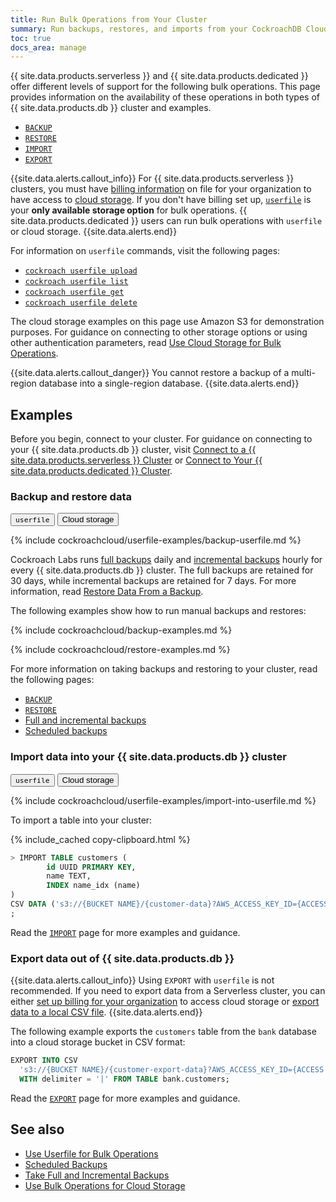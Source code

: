 ```yaml
---
title: Run Bulk Operations from Your Cluster
summary: Run backups, restores, and imports from your CockroachDB Cloud cluster.
toc: true
docs_area: manage
---
```


{{ site.data.products.serverless }} and {{ site.data.products.dedicated }} offer different levels of support for the following bulk operations. This page provides information on the availability of these operations in both types of {{ site.data.products.db }} cluster and examples.

- [`BACKUP`](../{{site.versions["stable"]}}/backup.html)
- [`RESTORE`](../{{site.versions["stable"]}}/restore.html)
- [`IMPORT`](../{{site.versions["stable"]}}/import.html)
- [`EXPORT`](../{{site.versions["stable"]}}/export.html)


{{site.data.alerts.callout_info}}
For {{ site.data.products.serverless }} clusters, you must have [billing information](billing-management.html) on file for your organization to have access to [cloud storage](../{{site.versions["stable"]}}/use-cloud-storage-for-bulk-operations.html). If you don't have billing set up, [`userfile`](../{{site.versions["stable"]}}/use-userfile-for-bulk-operations.html) is your **only available storage option** for bulk operations. {{ site.data.products.dedicated }} users can run bulk operations with `userfile` or cloud storage.
{{site.data.alerts.end}}

For information on `userfile` commands, visit the following pages:

- [`cockroach userfile upload`](../{{site.versions["stable"]}}/cockroach-userfile-upload.html)
- [`cockroach userfile list`](../{{site.versions["stable"]}}/cockroach-userfile-list.html)
- [`cockroach userfile get`](../{{site.versions["stable"]}}/cockroach-userfile-get.html)
- [`cockroach userfile delete`](../{{site.versions["stable"]}}/cockroach-userfile-delete.html)

The cloud storage examples on this page use Amazon S3 for demonstration purposes. For guidance on connecting to other storage options or using other authentication parameters, read [Use Cloud Storage for Bulk Operations](../{{site.versions["stable"]}}/use-cloud-storage-for-bulk-operations.html).

{{site.data.alerts.callout_danger}}
You cannot restore a backup of a multi-region database into a single-region database.
{{site.data.alerts.end}}

## Examples

Before you begin, connect to your cluster. For guidance on connecting to your {{ site.data.products.db }} cluster, visit [Connect to a {{ site.data.products.serverless }} Cluster](connect-to-a-serverless-cluster.html) or [Connect to Your {{ site.data.products.dedicated }} Cluster](connect-to-your-cluster.html).

### Backup and restore data

<div class="filters clearfix">
  <button class="filter-button" data-scope="userfile"><code>userfile</code></button>
  <button class="filter-button" data-scope="cloud">Cloud storage</button>
</div>

<section class="filter-content" markdown="1" data-scope="userfile">

{% include cockroachcloud/userfile-examples/backup-userfile.md %}

</section>

<section class="filter-content" markdown="1" data-scope="cloud">

Cockroach Labs runs [full backups](../{{site.versions["stable"]}}/take-full-and-incremental-backups.html#full-backups) daily and [incremental backups](../{{site.versions["stable"]}}/take-full-and-incremental-backups.html#incremental-backups) hourly for every {{ site.data.products.db }} cluster. The full backups are retained for 30 days, while incremental backups are retained for 7 days. For more information, read [Restore Data From a Backup](../cockroachcloud/backups-page.html).

The following examples show how to run manual backups and restores:

{% include cockroachcloud/backup-examples.md %}

{% include cockroachcloud/restore-examples.md %}

For more information on taking backups and restoring to your cluster, read the following pages:

- [`BACKUP`](../{{site.versions["stable"]}}/backup.html)
- [`RESTORE`](../{{site.versions["stable"]}}/restore.html)
- [Full and incremental backups](../{{site.versions["stable"]}}/take-full-and-incremental-backups.html)
- [Scheduled backups](../{{site.versions["stable"]}}/manage-a-backup-schedule.html)

</section>

### Import data into your {{ site.data.products.db }} cluster

<div class="filters clearfix">
  <button class="filter-button" data-scope="userfile"><code>userfile</code></button>
  <button class="filter-button" data-scope="cloud">Cloud storage</button>
</div>

<section class="filter-content" markdown="1" data-scope="userfile">

{% include cockroachcloud/userfile-examples/import-into-userfile.md %}

</section>

<section class="filter-content" markdown="1" data-scope="cloud">

To import a table into your cluster:

{% include_cached copy-clipboard.html %}
~~~ sql
> IMPORT TABLE customers (
		id UUID PRIMARY KEY,
		name TEXT,
		INDEX name_idx (name)
)
CSV DATA ('s3://{BUCKET NAME}/{customer-data}?AWS_ACCESS_KEY_ID={ACCESS KEY}&AWS_SECRET_ACCESS_KEY={SECRET ACCESS KEY}')
;
~~~

Read the [`IMPORT`](../{{site.versions["stable"]}}/import.html) page for more examples and guidance.

</section>

### Export data out of {{ site.data.products.db }}

{{site.data.alerts.callout_info}}
Using `EXPORT` with `userfile` is not recommended. If you need to export data from a Serverless cluster, you can either [set up billing for your organization](billing-management.html) to access cloud storage or [export data to a local CSV file](migrate-from-serverless-to-dedicated.html#step-1-export-data-to-a-local-csv-file).
{{site.data.alerts.end}}

The following example exports the `customers` table from the `bank` database into a cloud storage bucket in CSV format:

~~~sql
EXPORT INTO CSV
  's3://{BUCKET NAME}/{customer-export-data}?AWS_ACCESS_KEY_ID={ACCESS KEY}&AWS_SECRET_ACCESS_KEY={SECRET ACCESS KEY}'
  WITH delimiter = '|' FROM TABLE bank.customers;
~~~

Read the [`EXPORT`](../{{site.versions["stable"]}}/export.html) page for more examples and guidance.

## See also

- [Use Userfile for Bulk Operations](../{{site.versions["stable"]}}/use-userfile-for-bulk-operations.html)
- [Scheduled Backups](../{{site.versions["stable"]}}/manage-a-backup-schedule.html)
- [Take Full and Incremental Backups](../{{site.versions["stable"]}}/take-full-and-incremental-backups.html)
- [Use Bulk Operations for Cloud Storage](../{{site.versions["stable"]}}/use-cloud-storage-for-bulk-operations.html)
